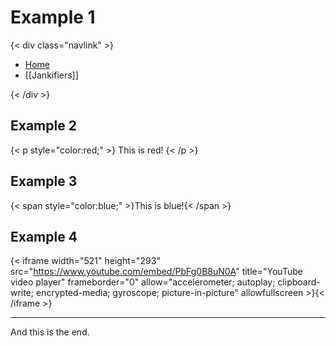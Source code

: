 # Example 1

{< div class="navlink" >}

- [Home](README)
- [[Jankifiers]]

{< /div >}

## Example 2

{< p style="color:red;" >}
This is red!
{< /p >}

## Example 3

{< span style="color:blue;" >}This is blue!{< /span >}

## Example 4
{< iframe width="521" height="293" src="https://www.youtube.com/embed/PbFg0B8uN0A" title="YouTube video player" frameborder="0" allow="accelerometer; autoplay; clipboard-write; encrypted-media; gyroscope; picture-in-picture" allowfullscreen >}{< /iframe >}

-----
And this is the end.
